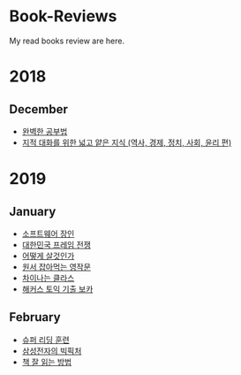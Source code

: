 # Book-Reviews

My read books review are here.

# 2018

## December
+ [완벽한 공부법](https://github.com/kj84park/Book-Reviews/blob/master/2018/12.December/1.%20%EC%99%84%EB%B2%BD%ED%95%9C%20%EA%B3%B5%EB%B6%80%EB%B2%95.md)
+ [지적 대화를 위한 넓고 얕은 지식 (역사, 경제, 정치, 사회, 윤리 편)](https://github.com/kj84park/Book-Reviews/blob/master/2018/12.December/2.%20%EC%A7%80%EC%A0%81%20%EB%8C%80%ED%99%94%EB%A5%BC%20%EC%9C%84%ED%95%9C%20%EB%84%93%EA%B3%A0%20%EC%96%95%EC%9D%80%20%EC%A7%80%EC%8B%9D%20(%EC%97%AD%EC%82%AC%2C%20%EA%B2%BD%EC%A0%9C%2C%20%EC%A0%95%EC%B9%98%2C%20%EC%82%AC%ED%9A%8C%2C%20%EC%9C%A4%EB%A6%AC%20%ED%8E%B8).md)

# 2019
## January
+ [소프트웨어 장인](https://github.com/kj84park/Book-Reviews/blob/master/2019/1.January/1.%20%EC%86%8C%ED%94%84%ED%8A%B8%EC%9B%A8%EC%96%B4%20%EC%9E%A5%EC%9D%B8.md)
+ [대한민국 프레임 전쟁](https://github.com/kj84park/Book-Reviews/blob/master/2019/1.January/2.%20%EB%8C%80%ED%95%9C%EB%AF%BC%EA%B5%AD%20%ED%94%84%EB%A0%88%EC%9E%84%20%EC%A0%84%EC%9F%81.md)
+ [어떻게 살것인가](https://github.com/kj84park/Book-Reviews/blob/master/2019/1.January/3.%20%EC%96%B4%EB%96%BB%EA%B2%8C%20%EC%82%B4%EA%B2%83%EC%9D%B8%EA%B0%80.md)
+ [원서 잡아먹는 영작문](https://github.com/kj84park/Book-Reviews/blob/master/2019/1.January/4.%20%EC%9B%90%EC%84%9C%20%EC%9E%A1%EC%95%84%EB%A8%B9%EB%8A%94%20%EC%98%81%EC%9E%91%EB%AC%B8.md)
+ [차이나는 클라스](https://github.com/kj84park/Book-Reviews/blob/master/2019/1.January/5.%20%EC%B0%A8%EC%9D%B4%EB%82%98%EB%8A%94%ED%81%B4%EB%9D%BC%EC%8A%A4.md)
+ [해커스 토익 기출 보카](https://github.com/kj84park/Book-Reviews/blob/master/2019/1.January/6.%20%ED%95%B4%EC%BB%A4%EC%8A%A4%20%ED%86%A0%EC%9D%B5%20%EA%B8%B0%EC%B6%9C%20%EB%B3%B4%EC%B9%B4.md)


## February
+ [슈퍼 리딩 훈련](https://github.com/kj84park/Book-Reviews/blob/master/2019/2.February/1.%20%EC%8A%88%ED%8D%BC%EB%A6%AC%EB%94%A9%ED%9B%88%EB%A0%A8.md)
+ [삼성전자의 빅픽처](https://github.com/kj84park/Book-Reviews/blob/master/2019/2.February/2.%20%EC%82%BC%EC%84%B1%EC%A0%84%EC%9E%90%EC%9D%98%20%EB%B9%85%ED%94%BD%EC%B2%98.md)
+ [책 잘 읽는 방법](https://github.com/kj84park/Book-Reviews/blob/master/2019/2.February/3.%20%EC%B1%85%20%EC%9E%98%20%EC%9D%BD%EB%8A%94%20%EB%B0%A9%EB%B2%95.md)